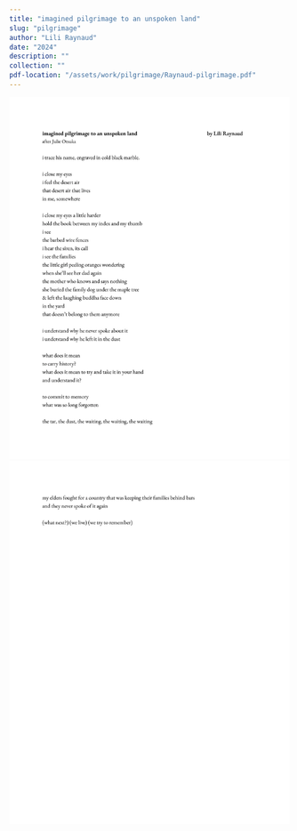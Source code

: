 ```yaml
---
title: "imagined pilgrimage to an unspoken land"
slug: "pilgrimage"
author: "Lili Raynaud"
date: "2024"
description: ""
collection: ""
pdf-location: "/assets/work/pilgrimage/Raynaud-pilgrimage.pdf"
---
```


<img src="/assets/work/pilgrimage/Raynaud-pilgrimage-1.webp" class="vertical-image">
<img src="/assets/work/pilgrimage/Raynaud-pilgrimage-2.webp" class="vertical-image">